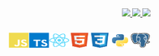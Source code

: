 <div align="center">
  <a href="https://github.com/ClaudioBzrr">
  <img height="285em" src="https://github-readme-streak-stats.herokuapp.com?user=claudiobzrr&background=1A1C26&sideNums=39BFA7&dates=39BFA7&sideLabels=39BFA7&ring=BB94F2&fire=BB94F2&currStreakLabel=BB94F2&stroke=BB94F2&border=BB94F2&currStreakNum=BB94F2"/>
  <img height="180em" src="https://github-readme-stats.vercel.app/api?username=ClaudioBzrr&show_icons=true&theme=tokyonight&include_all_commits=true&count_private=true"/>
  <img height="181em" src="https://github-readme-stats.vercel.app/api/top-langs/?username=ClaudioBzrr&layout=compact&langs_count=7&theme=tokyonight"/>
</div>
 
##
  
<div style="display: flex"><br>
  <img align="center" alt="Claudio-Js" height="30" width="40" src="https://raw.githubusercontent.com/devicons/devicon/master/icons/javascript/javascript-plain.svg">
  <img align="center" alt="Claudio-Ts" height="30" width="40" src="https://raw.githubusercontent.com/devicons/devicon/master/icons/typescript/typescript-plain.svg">
  <img align="center" alt="Claudio-React" height="30" width="40" src="https://raw.githubusercontent.com/devicons/devicon/master/icons/react/react-original.svg">
  <img align="center" alt="Claudio-HTML" height="30" width="40" src="https://raw.githubusercontent.com/devicons/devicon/master/icons/html5/html5-original.svg">
  <img align="center" alt="Claudio-CSS" height="30" width="40" src="https://raw.githubusercontent.com/devicons/devicon/master/icons/css3/css3-original.svg">
  <img align="center" alt="Claudio-Python" height="30" width="40" src="https://raw.githubusercontent.com/devicons/devicon/master/icons/python/python-original.svg">
  <img align="center" alt="Claudio-Python" height="30" width="40" src="https://raw.githubusercontent.com/devicons/devicon/master/icons/postgresql/postgresql-original.svg">
</div>

##

